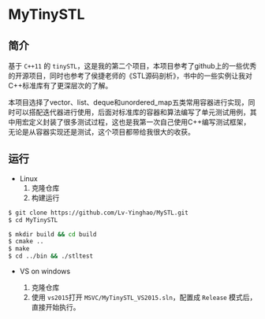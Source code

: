 MyTinySTL
=====

## 简介

   基于 `C++11` 的 `tinySTL`，这是我的第二个项目，本项目参考了github上的一些优秀的开源项目，同时也参考了侯捷老师的《STL源码剖析》，书中的一些实例让我对C++标准库有了更深层次的了解。

​	本项目选择了vector、list、deque和unordered_map五类常用容器进行实现，同时可以搭配迭代器进行使用，后面对标准库的容器和算法编写了单元测试用例，其中用宏定义封装了很多测试过程，这也是我第一次自己使用C++编写测试框架，无论是从容器实现还是测试，这个项目都带给我很大的收获。

## 运行

  * Linux
    1. 克隆仓库
    2. 构建运行

```bash
$ git clone https://github.com/Lv-Yinghao/MySTL.git
$ cd MyTinySTL
```

```bash
$ mkdir build && cd build
$ cmake ..
$ make
$ cd ../bin && ./stltest
```

  * VS on windows

    1. 克隆仓库
    2. 使用 `vs2015`打开 `MSVC/MyTinySTL_VS2015.sln`，配置成 `Release` 模式后，直接开始执行。
